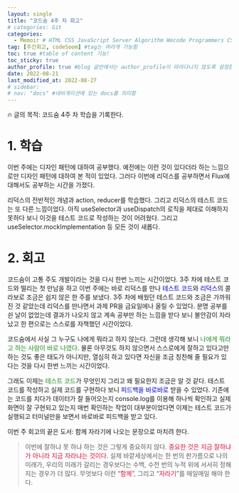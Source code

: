 ```yaml
---
layout: single
title: "코드숨 4주 차 회고"
# categories: Git
categories:
  - Memoir # HTML CSS JavaScript Server Algorithm Wecode Programmers CS vsCode
tag: [주간회고, codeSoom] #tag는 여러개 가능함
toc: true #table of content 기능!
toc_sticky: true
author_profile: true #blog 글안에서는 author_profile이 따라다니지 않도록 설정함
date: 2022-08-21
last_modified_at: 2022-08-27
# sidebar:
# nav: "docs" #네비게이션에 있는 docs를 의미함
---
```

<style>
.red {
  color: crimson;
}

.blue {
  color: mediumblue;
}

.green {
  color: forestgreen;
}
</style>

🔥 글의 목적: 코드숨 4주 차 학습을 기록한다.

# 1. 학습

이번 주에는 디자인 패턴에 대하여 공부했다. 예전에는 이런 것이 있다더라 하는 느낌으로만 디자인 패턴에 대하여 본 적이 있었다. 그러다 이번에 리덕스를 공부하면서 Flux에 대해서도 공부하는 시간을 가졌다.

리덕스의 전반적인 개념과 action, reducer를 학습했다. 그리고 리덕스의 테스트 코드는 또 다른 느낌이었다. 아직 useSelector과 useDispatch의 로직을 제대로 이해하지 못하다 보니 이것을 테스트 코드로 작성하는 것이 어려웠다. 그리고 useSelector.mockImplementation 등 모든 것이 새롭다.

# 2. 회고

코드숨이 고통 주도 개발이라는 것을 다시 한번 느끼는 시간이었다. 3주 차에 테스트 코드와 떨리는 첫 만남을 하고 이번 주에는 바로 리덕스를 만나 <span class="blue">테스트 코드</span>와 <span class="blue">리덕스</span>의 콜라보로 조금은 쉽지 않은 한 주를 보냈다. 3주 차에 배웠던 테스트 코드와 조금은 가까워진 것 같았는데 리덕스를 만나면서 과제 PR을 금요일에나 올릴 수 있었다. 분명 공부를 쉰 날이 없었는데 결과가 나오지 않고 계속 공부만 하는 느낌을 받다 보니 불안감이 자라났고 한 편으로는 스스로를 자책했던 시간이었다.

코드숨에서 사실 그 누구도 나에게 뭐라고 하지 않는다. 그런데 생각해 보니 <span class="green">나에게 뭐라고 하는 사람이 바로 나였다</span>. 물론 아무것도 하지 않으면서 스스로에게 잘하고 있다고만 하는 것도 좋은 태도가 아니지만, 열심히 하고 있다면 자신을 조금 칭찬해 줄 필요가 있다는 것을 다시 한번 느끼는 시간이었다.

그래도 이제는 <span class="green">테스트 코드</span>가 무엇인지 그리고 왜 필요한지 조금은 알 것 같다. 테스트 코드를 작성하고 실제 코드를 구현하다 보니 <span class="blue">피드백을 바로바로</span> 받을 수 있었다. 기존에는 코드를 치다가 데이터가 잘 들어오는지 console.log를 이용해 하나씩 확인하고 실제 화면이 잘 구현되고 있는지 매번 확인하는 작업이 대부분이었다면 이제는 테스트 코드가 실행되고 터미널만을 보면서 바로바로 피드백을 받고 있다.

이번 주 회고의 끝은 도서: 함께 자라기에 나오는 문장으로 마치려 한다. 

> 이번에 잘하냐 못 하냐 하는 것은 그렇게 중요하지 않다. <span class="red">중요한 것은 지금 잘하냐가 아니라 지금 자라냐는 것이다</span>. 실제 바깥세상에서는 한 번의 판가름으로 나의 미래가, 우리의 미래가 갈리는 경우보다는 수백, 수천 번의 누적 위에 서서히 정해지는 경우가 더 많다. 무엇보다 이런 “<span class="red">함께</span>”, 그리고 “<span class="red">자라기</span>”를 매일매일 해야 한다.
>

<!-- ⓵ ⓶ ⓷ ⓸ ⓹ ⓺ ⓻ ⓼ ⓽ ⓾ -->

<!-- ### 2. Link 넣기

```
유형 1: [gunhee's coding blog] : [gunhee's coding blog](https://gunhee-jeong.github.io/)
유형 2: (URL 자동연결) : <https://gunhee-jeong.github.io/>
유형 3: (동일 파일 내 '문단으로 이동') : [1. Header로 이동](###-1-header)

```

유형 1: (설명어를 입력) : [gunhee's coding blog](https://gunhee-jeong.github.io/)
유형 2: (URL 자동연결) : <https://gunhee-jeong.github.io/>
유형 3: (동일 파일 내 '문단으로 이동') : [1. Header로 이동](#1-header)
유형 3의 방법

1. 특수문자를 제거
2. 스페이스는 -로 바꾸고
3. 대문자는 소문자로!
   그래서 ### 1. Header -> #1-header

## Link: [google][https://www.google.com/]

### 3. 수평선

```

---

```

---

### 4. 라인 바꾸기

```

스페이스바를 2번 눌러주면 다음칸으로
이동할 수 있어요!

```

---

스페이스바를 2번 눌러주면
다음칸으로 이동할 수 있어요!

### 5. list 만들기

```

1. 1번
2. 2번
3. 3번

- 순서없는 list
  - 순서없는 list
    - 순서없는 list

```

1. 1번
2. 2번
3. 3번

- 순서없는 list
  - 순서없는 list
    - 순서없는 list

---

### 6. font 관련

```

**진하게** -> 볼드
_기울여서_ -> 이탤릭체
~~취소선~~ -> 취소선

<ul>밑줄넣기</ul> -> 밑줄
<span style="color:red">빨간 글씨</span> -> 글자색
이것이 `인라인` 입니다 -> 인라인 코드
```

**진하게** -> 볼드
_기울여서_ -> 이탤릭체
~~취소선~~ -> 취소선
<u>밑줄넣기</u> -> 밑줄
<span style="color:red">빨간 글씨</span>
이것이 `인라인` 입니다 -> 인라인 코드

---

### 7. 인용구문

```
> coding
>
> > JavaScript
> >
> > > 내가 프짱!
```

> coding
>
> > JavaScript
> >
> > > 내가 프짱!

---

### 8. 이미지 삽입

```
유형1: ('사이즈를 조절' -> HTML 태그 사용) : <img src="https://gunhee-jeong.github.io/assets/images/blogLogo.png" width="400" height="200">
유형2: (이미지 삽입 후 -> 링크 걸기)
[![이미지](https://gunhee-jeong.github.io/assets/images/blogLogo/blogLogo.png)](https://gunhee-jeong.github.io/)
```

유형1: ('사이즈를 조절' -> HTML 태그 사용) : <img src="https://gunhee-jeong.github.io/assets/images/blogLogo.png" width="400" height="200">
유형2: (이미지 삽입 후 -> 링크 걸기)
[![이미지](https://gunhee-jeong.github.io/assets/images/blogLogo.png)](https://gunhee-jeong.github.io/)

### 9. 표 만들기

```
||국어|영어|
| :--- | ---: | :--: |
|건희 | 100점 | 100점
|철수 | 100점 | 100점
```

|      |  국어 | 영어  |
| :--- | ----: | :---: |
| 건희 | 100점 | 100점 |
| 철수 | 100점 | 100점 |

> - header를 넣고 싶은 경우 ---을 사용하고 :을 이용하여 정렬에 사용함!

### 10. 토글 만들기

```
<details>
<summary>여기를 누르세요</summary>
<div markdown="1">
숨겨진 내용
</div>
</details>
```

<details>
<summary>여기를 누르세요</summary>
<div markdown="1">
숨겨진 내용
</div>
</details> -->
